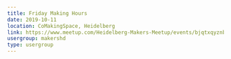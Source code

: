 ```yaml
---
title: Friday Making Hours
date: 2019-10-11
location: CoMakingSpace, Heidelberg
link: https://www.meetup.com/Heidelberg-Makers-Meetup/events/bjqtxqyznbpb/
usergroup: makershd
type: usergroup
---
```

